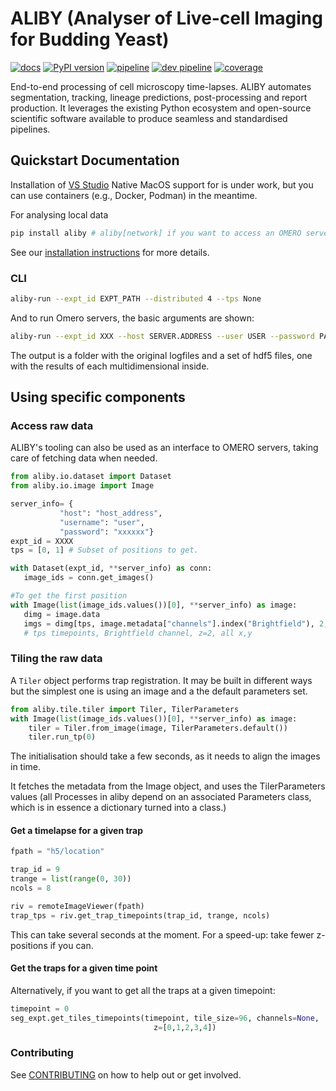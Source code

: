 # ALIBY (Analyser of Live-cell Imaging for Budding Yeast)

[![docs](https://readthedocs.org/projects/aliby/badge/?version=master)](https://aliby.readthedocs.io/en/latest)
[![PyPI version](https://badge.fury.io/py/aliby.svg)](https://badge.fury.io/py/aliby)
[![pipeline](https://git.ecdf.ed.ac.uk/swain-lab/aliby/aliby/badges/master/pipeline.svg?key_text=master)](https://git.ecdf.ed.ac.uk/swain-lab/aliby/aliby/-/pipelines)
[![dev pipeline](https://git.ecdf.ed.ac.uk/swain-lab/aliby/aliby/badges/dev/pipeline.svg?key_text=dev)](https://git.ecdf.ed.ac.uk/swain-lab/aliby/aliby/-/commits/dev)
[![coverage](https://git.ecdf.ed.ac.uk/swain-lab/aliby/aliby/badges/dev/coverage.svg)](https://git.ecdf.ed.ac.uk/swain-lab/aliby/aliby/-/commits/dev)

End-to-end processing of cell microscopy time-lapses. ALIBY automates segmentation, tracking, lineage predictions, post-processing and report production. It leverages the existing Python ecosystem and open-source scientific software available to produce seamless and standardised pipelines.

## Quickstart Documentation
Installation of [VS Studio](https://visualstudio.microsoft.com/downloads/#microsoft-visual-c-redistributable-for-visual-studio-2022) Native MacOS support for is under work, but you can use containers (e.g., Docker, Podman) in the meantime.

For analysing local data
 ```bash
pip install aliby # aliby[network] if you want to access an OMERO server
 ```

See our [installation instructions]( https://aliby.readthedocs.io/en/latest/INSTALL.html ) for more details.

### CLI

 ```bash
aliby-run --expt_id EXPT_PATH --distributed 4 --tps None
 ```

And to run Omero servers, the basic arguments are shown:
 ```bash
 aliby-run --expt_id XXX --host SERVER.ADDRESS --user USER --password PASSWORD 
 ```

The output is a folder with the original logfiles and a set of hdf5 files, one with the results of each multidimensional inside.

## Using specific components

### Access raw data

ALIBY's tooling can also be used as an interface to OMERO servers, taking care of fetching data when needed.
 ```python
from aliby.io.dataset import Dataset
from aliby.io.image import Image

server_info= {
            "host": "host_address",
            "username": "user",
            "password": "xxxxxx"}
expt_id = XXXX
tps = [0, 1] # Subset of positions to get.

with Dataset(expt_id, **server_info) as conn:
    image_ids = conn.get_images()

#To get the first position
with Image(list(image_ids.values())[0], **server_info) as image:
    dimg = image.data
    imgs = dimg[tps, image.metadata["channels"].index("Brightfield"), 2, ...].compute()
    # tps timepoints, Brightfield channel, z=2, all x,y
```

### Tiling the raw data

A `Tiler` object performs trap registration. It may be built in different ways but the simplest one is using an image and a the default parameters set.

```python
from aliby.tile.tiler import Tiler, TilerParameters
with Image(list(image_ids.values())[0], **server_info) as image:
    tiler = Tiler.from_image(image, TilerParameters.default())
    tiler.run_tp(0)
```

The initialisation should take a few seconds, as it needs to align the images
in time.

It fetches the metadata from the Image object, and uses the TilerParameters values (all Processes in aliby depend on an associated Parameters class, which is in essence a dictionary turned into a class.)

#### Get a timelapse for a given trap
```python
fpath = "h5/location"

trap_id = 9
trange = list(range(0, 30))
ncols = 8

riv = remoteImageViewer(fpath)
trap_tps = riv.get_trap_timepoints(trap_id, trange, ncols)
```

This can take several seconds at the moment.
For a speed-up: take fewer z-positions if you can.

#### Get the traps for a given time point
Alternatively, if you want to get all the traps at a given timepoint:

```python
timepoint = 0
seg_expt.get_tiles_timepoints(timepoint, tile_size=96, channels=None,
                                z=[0,1,2,3,4])
```


### Contributing
See [CONTRIBUTING](https://aliby.readthedocs.io/en/latest/INSTALL.html) on how to help out or get involved.
